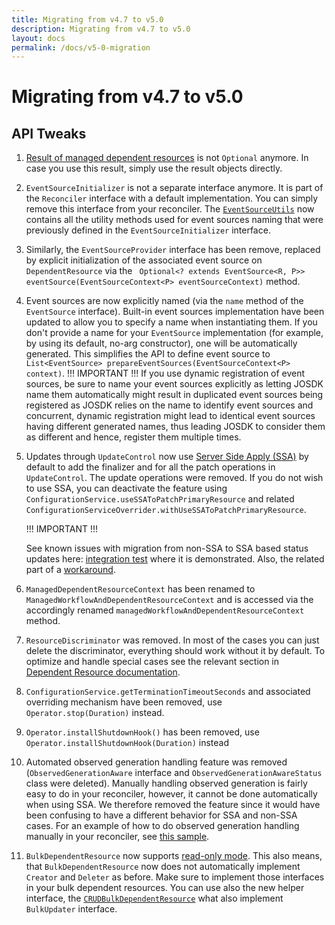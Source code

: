 ```yaml
---
title: Migrating from v4.7 to v5.0
description: Migrating from v4.7 to v5.0
layout: docs
permalink: /docs/v5-0-migration
---
```


# Migrating from v4.7 to v5.0

## API Tweaks

1. [Result of managed dependent resources](https://github.com/operator-framework/java-operator-sdk/blob/main/operator-framework-core/src/main/java/io/javaoperatorsdk/operator/api/reconciler/dependent/managed/ManagedDependentResourceContext.java#L55-L57)
   is not `Optional` anymore. In case you use this result, simply use the result
   objects directly.
2. `EventSourceInitializer` is not a separate interface anymore. It is part of the `Reconciler` interface with a
   default implementation. You can simply remove this interface from your reconciler. The
   [`EventSourceUtils`](https://github.com/operator-framework/java-operator-sdk/blob/main/operator-framework-core/src/main/java/io/javaoperatorsdk/operator/api/reconciler/EventSourceUtils.java#L11-L11)
   now contains all the utility methods used for event sources naming that were previously defined in
   the `EventSourceInitializer` interface.
3. Similarly, the `EventSourceProvider` interface has been remove, replaced by explicit initialization of the associated
   event source on `DependentResource` via the `
   Optional<? extends EventSource<R, P>> eventSource(EventSourceContext<P> eventSourceContext)` method.
4. Event sources are now explicitly named (via the `name` method of the `EventSource` interface). Built-in event sources
   implementation have been updated to allow you to specify a name when instantiating them. If you don't provide a name
   for your `EventSource` implementation (for example, by using its default, no-arg constructor), one will be
   automatically generated. This simplifies the API to define event source to
   `List<EventSource> prepareEventSources(EventSourceContext<P> context)`.
   !!! IMPORTANT !!!
   If you use dynamic registration of event sources, be sure to name your event sources explicitly as letting JOSDK name
   them automatically might result in duplicated event sources being registered as JOSDK relies on the name to identify
   event sources and concurrent, dynamic registration might lead to identical event sources having different generated
   names, thus leading JOSDK to consider them as different and hence, register them multiple times.
5. Updates through `UpdateControl` now
   use [Server Side Apply (SSA)](https://kubernetes.io/docs/reference/using-api/server-side-apply/) by default to add
   the finalizer and for all
   the patch operations in `UpdateControl`. The update operations were removed. If you do not wish to use SSA, you can
   deactivate the feature using `ConfigurationService.useSSAToPatchPrimaryResource` and
   related `ConfigurationServiceOverrider.withUseSSAToPatchPrimaryResource`.

   !!! IMPORTANT !!!

   See known issues with migration from non-SSA to SSA based status updates here:
   [integration test](https://github.com/operator-framework/java-operator-sdk/blob/main/operator-framework/src/test/java/io/javaoperatorsdk/operator/StatusPatchSSAMigrationIT.java#L71-L82)
   where it is demonstrated. Also, the related part of
   a [workaround](https://github.com/operator-framework/java-operator-sdk/blob/main/operator-framework/src/test/java/io/javaoperatorsdk/operator/StatusPatchSSAMigrationIT.java#L110-L116).

6. `ManagedDependentResourceContext` has been renamed to `ManagedWorkflowAndDependentResourceContext` and is accessed
   via the accordingly renamed `managedWorkflowAndDependentResourceContext` method.
7. `ResourceDiscriminator` was removed. In most of the cases you can just delete the discriminator, everything should
   work without it by default. To optimize and handle special cases see the relevant section
   in [Dependent Resource documentation](/docs/dependent-resources#multiple-dependent-resources-of-same-type).
8. `ConfigurationService.getTerminationTimeoutSeconds` and associated overriding mechanism have been removed,
   use `Operator.stop(Duration)` instead.
9. `Operator.installShutdownHook()` has been removed, use `Operator.installShutdownHook(Duration)` instead
10. Automated observed generation handling feature was removed (`ObservedGenerationAware` interface
    and `ObservedGenerationAwareStatus` class were deleted). Manually handling observed generation is fairly easy to do
    in your reconciler, however, it cannot be done automatically when using SSA. We therefore removed the feature since
    it would have been confusing to have a different behavior for SSA and non-SSA cases. For an example of how to do
    observed generation handling manually in your reconciler, see
    [this sample](https://github.com/operator-framework/java-operator-sdk/blob/main/operator-framework/src/test/java/io/javaoperatorsdk/operator/sample/manualobservedgeneration/ManualObservedGenerationReconciler.java).
11. `BulkDependentResource` now supports [read-only mode](https://github.com/operator-framework/java-operator-sdk/issues/2233).
    This also means, that `BulkDependentResource` now does not automatically implement `Creator` and `Deleter` as before.
    Make sure to implement those interfaces in your bulk dependent resources. You can use also the new helper interface, the
    [`CRUDBulkDependentResource`](https://github.com/operator-framework/java-operator-sdk/blob/main/operator-framework-core/src/main/java/io/javaoperatorsdk/operator/processing/dependent/CRUDBulkDependentResource.java)
    what also implement `BulkUpdater` interface.